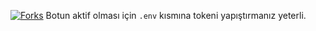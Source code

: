 [![Forks](https://img.shields.io/github/stars/redentdev/aoijs-template.svg?style=for-the-badge)](https://github.com/redentdev/aoijs-template)
Botun aktif olması için `.env` kısmına tokeni yapıştırmanız yeterli.
